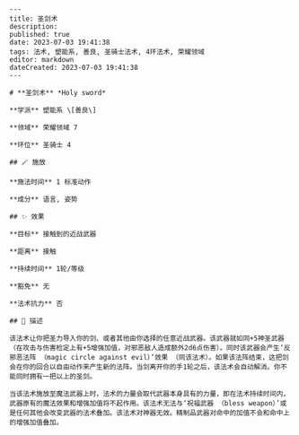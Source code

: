 
    ---
    title: 圣剑术
    description: 
    published: true
    date: 2023-07-03 19:41:38
    tags: 法术, 塑能系, 善良, 圣骑士法术, 4环法术, 荣耀领域
    editor: markdown
    dateCreated: 2023-07-03 19:41:38
    ---

    # **圣剑术** *Holy sword*

    **学派** 塑能系 \[善良\] 

    **领域** 荣耀领域 7

    **环位** 圣骑士 4

    ## 🪄 施放

    **施法时间** 1 标准动作

    **成分** 语言, 姿势

    ## ✨ 效果 

    **目标** 接触到的近战武器 

    **距离** 接触  

    **持续时间** 1轮/等级 

    **豁免** 无

    **法术抗力** 否

    ## 📖 描述

    该法术让你把圣力导入你的剑、或者其他由你选择的任意近战武器。该武器就如同+5神圣武器 （在攻击与伤害检定上有+5增强加值，对邪恶敌人造成额外2d6点伤害）。同时该武器会产生‘反邪恶法阵 （magic circle against evil）’效果 （同该法术）。如果该法阵结束，这把剑会在你的回合以自由动作来产生新的法阵。当剑离开你的手1轮之后，该法术会自动解消。你不能同时拥有一把以上的圣剑。

    当该法术施放至魔法武器上时，法术的力量会取代武器本身具有的力量，即在法术持续时间内，武器原有的魔法效果和增强加值将不起作用。该法术无法与‘祝福武器 （bless weapon）’或是任何其他会改变武器的法术叠加。该法术对神器无效。精制品武器对命中的加值不会和命中上的增强加值叠加。
    